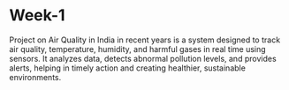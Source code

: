 # Week-1
Project on Air Quality in India in recent years is a system designed to track air quality, temperature, humidity, and harmful gases in real time using sensors. It analyzes data, detects abnormal pollution levels, and provides alerts, helping in timely action and creating healthier, sustainable environments.
